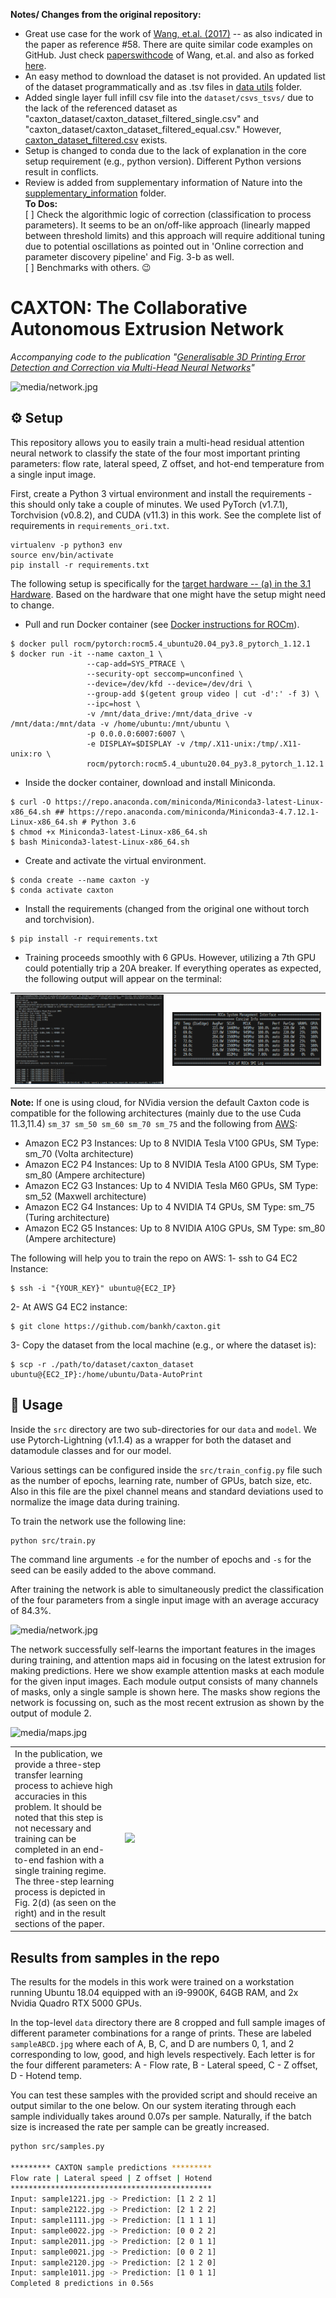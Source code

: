 __Notes/ Changes from the original repository:__  
- Great use case for the work of [Wang, et.al. (2017)](https://arxiv.org/pdf/1704.06904.pdf) -- as also indicated in the paper as reference #58. There are quite similar code examples on GitHub. Just check [paperswithcode](https://paperswithcode.com/paper/residual-attention-network-for-image) of Wang, et.al. and also as forked [here](https://github.com/bankh/ResidualAttentionNetwork-PyTorch).  
- An easy method to download the dataset is not provided. An updated list of the dataset programmatically and as .tsv files in [data utils](./data/utils) folder. 
- Added single layer full infill csv file into the `dataset/csvs_tsvs/` due to the lack of the referenced dataset as "caxton_dataset/caxton_dataset_filtered_single.csv" and "caxton_dataset/caxton_dataset_filtered_equal.csv." However, [caxton_dataset_filtered.csv](https://www.repository.cam.ac.uk/bitstreams/54554b08-6ac5-495f-8d51-9c614d6839f7/download) exists.
- Setup is changed to conda due to the lack of explanation in the core setup requirement (e.g., python version). Different Python versions result in conflicts.  
- Review is added from supplementary information of Nature into the [supplementary_information](./supplementary_information/) folder.  
__To Dos:__  
[ ] Check the algorithmic logic of correction (classification to process parameters). It seems to be an on/off-like approach (linearly mapped between threshold limits) and this approach will require additional tuning due to potential oscillations as pointed out in 'Online correction and parameter discovery pipeline' and Fig. 3-b as well.  
[ ] Benchmarks with others. 😉  

# CAXTON: The Collaborative Autonomous Extrusion Network

_Accompanying code to the publication "[Generalisable 3D Printing Error Detection and Correction via Multi-Head Neural Networks](https://www.nature.com/articles/s41467-022-31985-y)"_

![media/network.jpg](media/network.jpg)

## ⚙️ Setup

This repository allows you to easily train a multi-head residual attention neural network to classify the state of the four most important printing parameters: flow rate, lateral speed, Z offset, and hot-end temperature from a single input image.

First, create a Python 3 virtual environment and install the requirements - this should only take a couple of minutes. We used PyTorch (v1.7.1), Torchvision (v0.8.2), and CUDA (v11.3) in this work. See the complete list of requirements in `requirements_ori.txt`. 

```
virtualenv -p python3 env
source env/bin/activate
pip install -r requirements.txt
```

The following setup is specifically for the [target hardware -- (a) in the 3.1 Hardware](https://github.com/bankh/GPU_Compute#31-hardware). Based on the hardware that one might have the setup might need to change.  

- Pull and run Docker container (see [Docker instructions for ROCm](https://github.com/bankh/GPU_Compute/blob/main/Docker_images/AMD/readMe.md)).  
```
$ docker pull rocm/pytorch:rocm5.4_ubuntu20.04_py3.8_pytorch_1.12.1
$ docker run -it --name caxton_1 \
                 --cap-add=SYS_PTRACE \
                 --security-opt seccomp=unconfined \
                 --device=/dev/kfd --device=/dev/dri \
                 --group-add $(getent group video | cut -d':' -f 3) \
                 --ipc=host \
                 -v /mnt/data_drive:/mnt/data_drive -v /mnt/data:/mnt/data -v /home/ubuntu:/mnt/ubuntu \
                 -p 0.0.0.0:6007:6007 \
                 -e DISPLAY=$DISPLAY -v /tmp/.X11-unix:/tmp/.X11-unix:ro \
                 rocm/pytorch:rocm5.4_ubuntu20.04_py3.8_pytorch_1.12.1
```

- Inside the docker container, download and install Miniconda.  
```
$ curl -O https://repo.anaconda.com/miniconda/Miniconda3-latest-Linux-x86_64.sh ## https://repo.anaconda.com/miniconda/Miniconda3-4.7.12.1-Linux-x86_64.sh # Python 3.6
$ chmod +x Miniconda3-latest-Linux-x86_64.sh
$ bash Miniconda3-latest-Linux-x86_64.sh
```

- Create and activate the virtual environment.  
```
$ conda create --name caxton -y
$ conda activate caxton
```

- Install the requirements (changed from the original one without torch and torchvision).  

```
$ pip install -r requirements.txt
```

- Training proceeds smoothly with 6 GPUs. However, utilizing a 7th GPU could potentially trip a 20A breaker. If everything operates as expected, the following output will appear on the terminal:  
 
<table style="width:100%;">
    <tr>
        <td style="width:50%;"><img src="./media/training_in_progress_Caxton.PNG" style="width:100%;"></td>
        <td style="width:50%;"><img src="./media/rocm_smi.PNG" style="width:100%;"></td>
    </tr>
</table>

__Note:__ If one is using cloud, for NVidia version the default Caxton code is compatible for the following architectures 
(mainly due to the use Cuda 11.3,11.4) `sm_37 sm_50 sm_60 sm_70 sm_75` and the following from [AWS](https://docs.aws.amazon.com/dlami/latest/devguide/gpu.html):  
- Amazon EC2 P3 Instances: Up to 8 NVIDIA Tesla V100 GPUs, SM Type: sm_70 (Volta architecture)  
- Amazon EC2 P4 Instances: Up to 8 NVIDIA Tesla A100 GPUs, SM Type: sm_80 (Ampere architecture)  
- Amazon EC2 G3 Instances: Up to 4 NVIDIA Tesla M60 GPUs, SM Type: sm_52 (Maxwell architecture)  
- Amazon EC2 G4 Instances: Up to 4 NVIDIA T4 GPUs, SM Type: sm_75 (Turing architecture)  
- Amazon EC2 G5 Instances: Up to 8 NVIDIA A10G GPUs, SM Type: sm_80 (Ampere architecture)  

The following will help you to train the repo on AWS:
1- ssh to G4 EC2 Instance:
```
$ ssh -i "{YOUR_KEY}" ubuntu@{EC2_IP}
```
2- At AWS G4 EC2 instance:
```
$ git clone https://github.com/bankh/caxton.git
```
3- Copy the dataset from the local machine (e.g., or where the dataset is):
```
$ scp -r ./path/to/dataset/caxton_dataset ubuntu@{EC2_IP}:/home/ubuntu/Data-AutoPrint
```

## 🏃 Usage

Inside the `src` directory are two sub-directories for our `data` and `model`. We use Pytorch-Lightning (v1.1.4) as a wrapper for both the dataset and datamodule classes and for our model.

Various settings can be configured inside the `src/train_config.py` file such as the number of epochs, learning rate, number of GPUs, batch size, etc. Also in this file are the pixel channel means and standard deviations used to normalize the image data during training. 

To train the network use the following line:

```
python src/train.py
```

The command line arguments `-e` for the number of epochs and `-s` for the seed can be easily added to the above command.

After training the network is able to simultaneously predict the classification of the four parameters from a single input image with an average accuracy of 84.3%.

![media/network.jpg](media/confusion_matrices.jpg)

The network successfully self-learns the important features in the images during training, and attention maps aid in focusing on the latest extrusion for making predictions. Here we show example attention masks at each module for the given input images. Each module output consists of many channels of masks, only a single sample is shown here. The masks show regions the network is focussing on, such as the most recent extrusion as shown by the output of module 2.

![media/maps.jpg](media/maps.jpg)


<table style="width:100%;">
    <tr>
        <td style="width:35%;">In the publication, we provide a three-step transfer learning process to achieve high accuracies in this problem. It should be noted that this step is not necessary and training can be completed in an end-to-end fashion with a single training regime.</br>
The three-step learning process is depicted in Fig. 2(d) (as seen on the right) and in the result sections of the paper.</td>
        <td style="width:65%;"><img src="https://github.com/bankh/caxton/assets/9688867/0036a3af-8995-4efe-9cb5-04986c2dec15" style="width:100%;"></td>
    </tr>
</table>


## Results from samples in the repo

The results for the models in this work were trained on a workstation running Ubuntu 18.04 equipped with an i9-9900K, 64GB RAM, and 2x Nvidia Quadro RTX 5000 GPUs.

In the top-level `data` directory there are 8 cropped and full sample images of different parameter combinations for a range of prints. These are labeled `sampleABCD.jpg` where each of A, B, C, and D are numbers 0, 1, and 2 corresponding to low, good, and high levels respectively. Each letter is for the four different parameters: A - Flow rate, B - Lateral speed, C - Z offset, D - Hotend temp.

You can test these samples with the provided script and should receive an output similar to the one below. On our system iterating through each sample individually takes around 0.07s per sample. Naturally, if the batch size is increased the rate per sample can be greatly increased.

```bash
python src/samples.py

********* CAXTON sample predictions *********
Flow rate | Lateral speed | Z offset | Hotend
*********************************************
Input: sample1221.jpg -> Prediction: [1 2 2 1]
Input: sample2122.jpg -> Prediction: [2 1 2 2]
Input: sample1111.jpg -> Prediction: [1 1 1 1]
Input: sample0022.jpg -> Prediction: [0 0 2 2]
Input: sample2011.jpg -> Prediction: [2 0 1 1]
Input: sample0021.jpg -> Prediction: [0 0 2 1]
Input: sample2120.jpg -> Prediction: [2 1 2 0]
Input: sample1011.jpg -> Prediction: [1 0 1 1]
Completed 8 predictions in 0.56s
```
